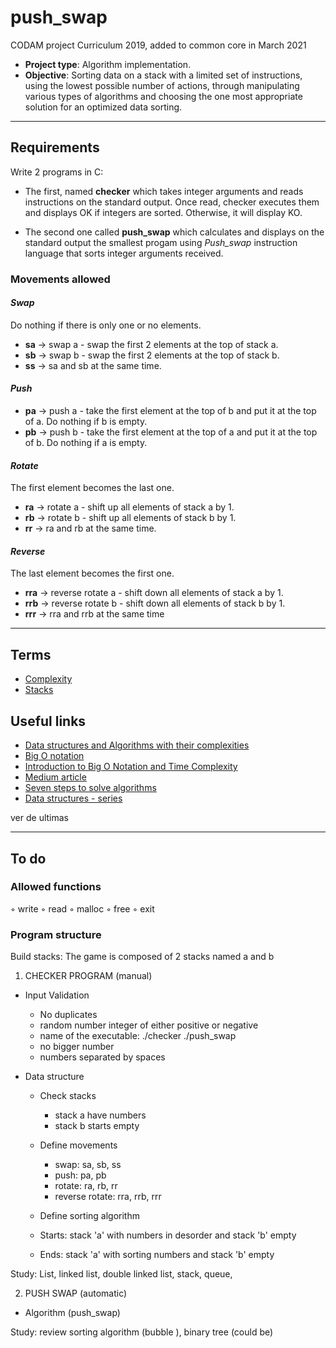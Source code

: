 # push_swap

CODAM project Curriculum 2019, added  to common core in March 2021

- **Project type**: Algorithm implementation.
- **Objective**: Sorting data on a stack with a limited set of instructions, using
the lowest possible number of actions, through manipulating various types of algorithms and choosing the one most appropriate solution for an optimized data sorting.

---

## Requirements

Write 2 programs in C:

- The first, named **checker** which takes integer arguments and reads instructions on the standard output. Once read, checker executes them and displays OK if integers are sorted. Otherwise, it will display KO.

- The second one called **push_swap** which calculates and displays on the standard
output the smallest progam using _Push_swap_ instruction language that sorts integer arguments received.

### Movements allowed

#### _Swap_

Do nothing if there is only one or no elements.

- **sa** -> swap a - swap the first 2 elements at the top of stack a.
- **sb** -> swap b - swap the first 2 elements at the top of stack b.
- **ss** -> sa and sb at the same time.

#### _Push_

- **pa** -> push a - take the first element at the top of b and put it at the top of a. Do
nothing if b is empty.
- **pb** -> push b - take the first element at the top of a and put it at the top of b. Do
nothing if a is empty.

#### _Rotate_

The first element becomes the last one.

- **ra** -> rotate a - shift up all elements of stack a by 1.
- **rb** -> rotate b - shift up all elements of stack b by 1.
- **rr** -> ra and rb at the same time.

#### _Reverse_

The last element becomes the first one.

- **rra** -> reverse rotate a - shift down all elements of stack a by 1.
- **rrb** -> reverse rotate b - shift down all elements of stack b by 1.
- **rrr** -> rra and rrb at the same time

---

## Terms

- [Complexity](https://en.wikipedia.org/wiki/Analysis_of_algorithms)
- [Stacks](https://en.wikipedia.org/wiki/Stack_(abstract_data_type))


## Useful links

- [Data structures and Algorithms with their complexities](https://www.hackerearth.com/practice/notes/big-o-cheatsheet-series-data-structures-and-algorithms-with-thier-complexities-1/)
- [Big O notation](https://www.youtube.com/watch?v=v4cd1O4zkGw&list=PLX6IKgS15Ue02WDPRCmYKuZicQHit9kFt&index=5)
- [Introduction to Big O Notation and Time Complexity](https://www.youtube.com/watch?v=D6xkbGLQesk)
- [Medium article](https://medium.com/@jamierobertdawson/push-swap-the-least-amount-of-moves-with-two-stacks-d1e76a71789a)
- [Seven steps to solve algorithms](https://www.youtube.com/watch?v=GKgAVjJxh9w&list=PLX6IKgS15Ue02WDPRCmYKuZicQHit9kFt&index=1)
- [Data structures - series](https://www.youtube.com/watch?v=92S4zgXN17o&list=PL2_aWCzGMAwI3W_JlcBbtYTwiQSsOTa6P&index=2)

ver de ultimas

---

## To do

### Allowed functions

◦ write
◦ read
◦ malloc
◦ free
◦ exit

### Program structure

Build stacks: The game is composed of 2 stacks named a and b

1) CHECKER PROGRAM (manual)

- Input Validation

	- No duplicates
	- random number integer of either positive or negative
	- name of the executable: ./checker ./push_swap
	- no bigger number
	- numbers separated by spaces

- Data structure

	- Check stacks
		- stack a have numbers
		- stack b starts empty
	- Define movements
		- swap: sa, sb, ss
		- push: pa, pb
		- rotate: ra, rb, rr
		- reverse rotate: rra, rrb, rrr
	- Define sorting algorithm

	- Starts: stack 'a' with numbers in desorder and stack 'b' empty
	- Ends: stack 'a' with sorting numbers and stack 'b' empty

Study: List, linked list, double linked list, stack, queue,

2) PUSH SWAP (automatic)

- Algorithm (push_swap)

Study:  review sorting algorithm (bubble ), binary tree (could be)